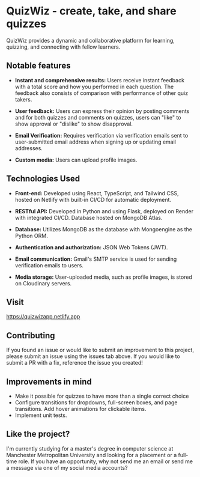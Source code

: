 # QuizWiz - create, take, and share quizzes

QuizWiz provides a dynamic and collaborative platform for learning, quizzing, and connecting with fellow learners.

## Notable features

- **Instant and comprehensive results:** Users receive instant feedback with a total score and how you performed in each question. The feedback also consists of comparison with performance of other quiz takers.

- **User feedback:** Users can express their opinion by posting comments and for both quizzes and comments on quizzes, users can "like" to show approval or "dislike" to show disapproval.

- **Email Verification:** Requires verification via verification emails sent to user-submitted email address when signing up or updating email addresses.

- **Custom media:** Users can upload profile images.

## Technologies Used

- **Front-end:** Developed using React, TypeScript, and Tailwind CSS, hosted on Netlify with built-in CI/CD for automatic deployment.

- **RESTful API:** Developed in Python and using Flask, deployed on Render with integrated CI/CD. Database hosted on MongoDB Atlas.

- **Database:** Utilizes MongoDB as the database with Mongoengine as the Python ORM.

- **Authentication and authorization:** JSON Web Tokens (JWT).

- **Email communication:** Gmail's SMTP service is used for sending verification emails to users.

- **Media storage:** User-uploaded media, such as profile images, is stored on Cloudinary servers.

## Visit

https://quizwizapp.netlify.app

## Contributing

If you found an issue or would like to submit an improvement to this project, please submit an issue using the issues tab above. If you would like to submit a PR with a fix, reference the issue you created!

## Improvements in mind

- Make it possible for quizzes to have more than a single correct choice
- Configure transitions for dropdowns, full-screen boxes, and page transitions. Add hover animations for clickable items.
- Implement unit tests.

## Like the project?

I'm currently studying for a master's degree in computer science at Manchester Metropolitan University and looking for a placement or a full-time role. If you have an opportunity, why not send me an email or send me a message via one of my social media accounts?